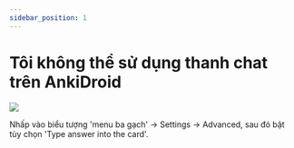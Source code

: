 ```yaml
---
sidebar_position: 1
---
```


# Tôi không thể sử dụng thanh chat trên AnkiDroid

![](https://res.cloudinary.com/dqfb2pujj/image/upload/v1750751949/Langki/peukckkwyzlmfs1vowcz.png)

Nhấp vào biểu tượng 'menu ba gạch' → Settings → Advanced, sau đó bật tùy chọn 'Type answer into the card'.
